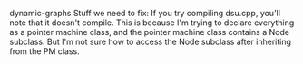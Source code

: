 dynamic-graphs
Stuff we need to fix:
If you try compiling dsu.cpp, you'll note that it doesn't compile.
This is because I'm trying to declare everything as a pointer machine 
class, and the pointer machine class contains a Node subclass.
But I'm not sure how to access the Node subclass after inheriting 
from the PM class.
